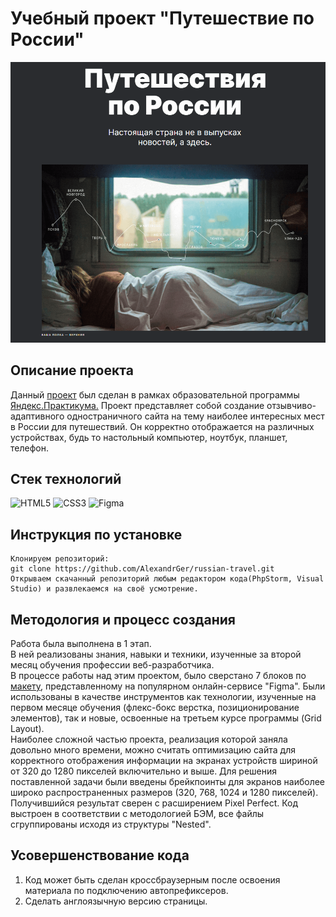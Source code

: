 <h1>Учебный проект "Путешествие по России"</h1>

<a href="https://alexandrger.github.io/russian-travel/" target="blank">
<img src='./images/скрин-проекта.png'>
</a>

<h2>Описание проекта</h2>

Данный [проект](https://alexandrger.github.io/russian-travel/) был сделан в рамках образовательной программы [Яндекс.Практикума.](https://practicum.yandex.ru/) Проект представляет собой создание отзывчиво-адаптивного одностраничного сайта на тему наиболее интересных мест в России для путешествий. Он корректно отображается на различных устройствах, будь то настольный компьютер, ноутбук, планшет, телефон.

<h2>Стек технологий</h2>

![HTML5](https://img.shields.io/badge/html5-%23E34F26.svg?style=for-the-badge&logo=html5&logoColor=white)
![CSS3](https://img.shields.io/badge/css3-%231572B6.svg?style=for-the-badge&logo=css3&logoColor=white)
![Figma](https://img.shields.io/badge/figma-%23F24E1E.svg?style=for-the-badge&logo=figma&logoColor=white)

<h2>Инструкция по установке</h2>

```
Клонируем репозиторий:
git clone https://github.com/AlexandrGer/russian-travel.git
Открываем скачанный репозиторий любым редактором кода(PhpStorm, Visual Studio) и развлекаемся на своё усмотрение.
```

<h2>Методология и процесс создания</h2>

Работа была выполнена в 1 этап. <br>
В ней реализованы знания, навыки и техники, изученные за второй месяц обучения профессии веб-разработчика.<br>
В процессе работы над этим проектом, было сверстано 7 блоков по [макету](https://www.figma.com/file/5S2WSbEFL6awjVWJ0NWL8Q/Sprint-3_-Russia-_-desktop-%2B-mobile?type=design&node-id=28503-0&mode=design&t=LHEMSXr2LVqWmC6a-0), представленному на популярном онлайн-сервисе "Figma". Были использованы в качестве инструментов как технологии, изученные на первом месяце обучения (флекс-бокс верстка, позиционирование элементов), так и новые, освоенные на третьем курсе программы (Grid Layout).<br>
Наиболее сложной частью проекта, реализация которой заняла довольно много времени, можно считать оптимизацию сайта для корректного отображения информации на экранах устройств шириной от 320 до 1280 пикселей включительно и выше. Для решения поставленной задачи были введены брейкпоинты для экранов наиболее широко распространенных размеров (320, 768, 1024 и 1280 пикселей). Получившийся результат сверен с расширением Pixel Perfect. Код выстроен в соответствии с методологией БЭМ, все файлы сгруппированы исходя из структуры "Nested".

<h2>Усовершенствование кода</h2>

1. Код может быть сделан кроссбраузерным после освоения материала по подключению автопрефиксеров.<br>
2. Сделать англоязычную версию страницы.